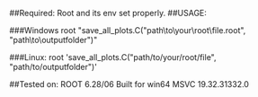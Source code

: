 ##Required:
Root and its env set properly.
##USAGE:

###Windows
root  "save_all_plots.C(\"path\\to\\your\\root\\file.root\", \"path\\to\\outputfolder\")"

###Linux:
root 'save_all_plots.C("path/to/your/root/file", "path/to/outputfolder")'


##Tested on:
ROOT 6.28/06 Built for win64 MSVC 19.32.31332.0    
